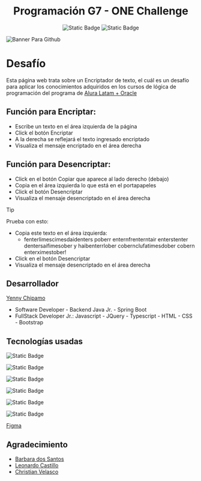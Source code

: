 
<h1 align="center"> Programación G7 - ONE Challenge</h1>

<div align="center">

  ![Static Badge](https://img.shields.io/badge/VERSION-1.0-yellow?style=flat)
  ![Static Badge](https://img.shields.io/badge/STATUS-TERMINADO-blue?style=flat)


</div>


![Banner Para Github](https://github.com/user-attachments/assets/ec38c133-2317-459e-b49e-b369f66078ae)

# Desafío

  Esta página web trata sobre un Encriptador de texto, el cuál es un desafío para aplicar los conocimientos adquiridos en los cursos de lógica de programación del programa de [Alura Latam + Oracle](https://www.linkedin.com/company/alura-latam/) 

## Función para Encriptar:
  * Escribe un texto en el área izquierda de la página
  * Click el botón Encriptar
  * A la derecha se reflejará el texto ingresado encriptado
  * Visualiza el mensaje encriptado en el área derecha

## Función para Desencriptar:
  * Click en el botón Copiar que aparece al lado derecho (debajo)
  * Copia en el área izquierda lo que está en el portapapeles
  * Click el botón Desencriptar
  * Visualiza el mensaje desencriptado en el área derecha

>[!TIP]
>
> Prueba con esto:
>
   * Copia este texto en el área izquierda:
     - fenterlimescimesdaidenters poberr enternfrenterntair enterstenter dentersaifimesober y haibenterrlober cobernclufatimesdober cobern enterximestober!
   * Click en el botón Desencriptar
   * Visualiza el mensaje desencriptado en el área derecha
      
## Desarrollador

[Yenny Chipamo](https://www.linkedin.com/in/yenny-chipamo/)
* Software Developer - Backend Java Jr. - Spring Boot
* FullStack Developer Jr.: Javascript - JQuery - Typescript - HTML - CSS - Bootstrap

## Tecnologías usadas
   
  ![Static Badge](https://img.shields.io/badge/HTML-green?style=flat)
  
  ![Static Badge](https://img.shields.io/badge/CSS-skyblue?style=flat)
  
  ![Static Badge](https://img.shields.io/badge/JAVASCRIPT-fuchsia?style=flat)
  
  ![Static Badge](https://img.shields.io/badge/GOOGLE%20FONTS-red?style=flat)
  
  ![Static Badge](https://img.shields.io/badge/SWEETALERT-limegreen?style=flat)

  ![Static Badge](https://img.shields.io/badge/PROTOTIPO-FIGMA-orange?style=flat)

  [Figma](https://www.figma.com/design/o6Sl8PlGu4KJH9fljzRXEK/Alura-Challenge---Desaf%C3%ADo-1---L%C3%B3gica-(Copy)?node-id=16-60&t=MXLhyu5xtcLNFebm-0)

## Agradecimiento 

* [Barbara dos Santos](https://www.linkedin.com/in/barbara2-dos-santos/)
* [Leonardo Castillo](https://www.linkedin.com/in/leonardo-castillo-4911571a/)
* [Christian Velasco](https://www.linkedin.com/in/christianpva/)
